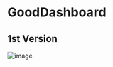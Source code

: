# GoodDashboard

## 1st Version
![image](https://drive.google.com/uc?export=view&id=1odjW4ot0SrU6EEiZE0liJIwcYRvLNbrU)
